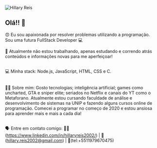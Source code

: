 <img width="auto" src="https://avatars1.githubusercontent.com/u/63612630?s=460&u=63c0a59cefd497e6555bc512edea017e417a0c71&v=4" alt="Hillary Reis">

## Olá!! 🤗

😍 Eu sou apaixonada por resolver problemas utilizando a programação.
Sou uma futura FullStack Developer :computer:

 🥰 Atualmente não estou trabalhando, apenas estudando e correndo atrás conteúdos e informações novas para me aperfeiçoar!
 
 <br/> 💻 Minha stack: Node.js, JavaScript, HTML, CSS e C.
 
 <br/> 👩‍💻 Sobre mim: Gosto tecnologias; inteligência artificial; games como uncharted, GTA e sniper elite; seriados no Netflix e canais do YT como o Metaforano. Atualmente estou cursando faculdade de análise e desenvolvimento de sistemas na UNIP e fazendo alguns cursos online de programação. Comecei a programar no começo de 2020 e estou ansiosa para aprender mais e mais a cada dia!
 
 <br/> 🗣️ Entre em contato comigo: 👩‍🎓(https://www.linkedin.com/in/hillaryreis2002/) | 💌(hillary.reis2002@gmail.com) | 📲(tel:+5511979670475)
